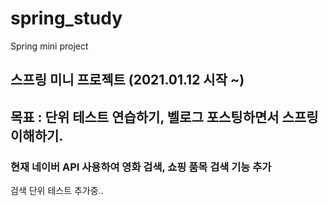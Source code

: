 # spring_study
Spring mini project


## 스프링 미니 프로젝트 (2021.01.12 시작 ~)
## 목표 : 단위 테스트 연습하기, 벨로그 포스팅하면서 스프링 이해하기.

### 현재 네이버 API 사용하여 영화 검색, 쇼핑 품목 검색 기능 추가
검색 단위 테스트 추가중..
